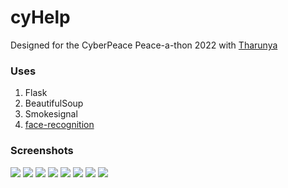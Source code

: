 # cyHelp
Designed for the CyberPeace Peace-a-thon 2022 with [Tharunya](https://github.com/Tharunya07/)

### Uses
1. Flask
2. BeautifulSoup
3. Smokesignal
4. [face-recognition](https://pypi.org/project/face-recognition/)

### Screenshots

![](https://github.com/nanna7077/cyHelp/blob/main/pictures/01.png?raw=true)
![](https://github.com/nanna7077/cyHelp/blob/main/pictures/02.png?raw=true)
![](https://github.com/nanna7077/cyHelp/blob/main/pictures/03.png?raw=true)
![](https://github.com/nanna7077/cyHelp/blob/main/pictures/04.png?raw=true)
![](https://github.com/nanna7077/cyHelp/blob/main/pictures/05.png?raw=true)
![](https://github.com/nanna7077/cyHelp/blob/main/pictures/06.png?raw=true)
![](https://github.com/nanna7077/cyHelp/blob/main/pictures/07.png?raw=true)
![](https://github.com/nanna7077/cyHelp/blob/main/pictures/08.png?raw=true)
